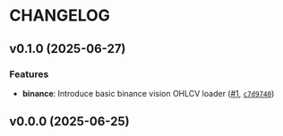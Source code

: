 # CHANGELOG


## v0.1.0 (2025-06-27)

### Features

- **binance**: Introduce basic binance vision OHLCV loader
  ([#1](https://github.com/Diatonika/baikal-adapters/pull/1),
  [`c7d9740`](https://github.com/Diatonika/baikal-adapters/commit/c7d97403d67482602a9f1c1883f5ee2bf8a7a906))


## v0.0.0 (2025-06-25)
